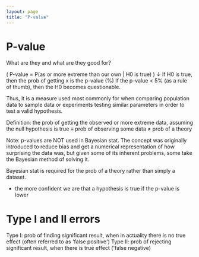 ```yaml
---
layout: page
title: "P-value"
---
```


# P-value

What are they and what are they good for?

\( P-value = P(as or more extreme than our own | H0 is true) \)
↓
If H0 is true, then the prob of getting x is the p-value (%)
If the p-value < 5% (as a rule of thumb), then the H0 becomes questionable.

Thus, it is a measure used most commonly for when comparing population data to sample data
or experiments testing similar parameters in order to test a valid hypothesis.

Definition: the prob of getting the observed or more extreme data, assuming the null hypothesis is true
≡ prob of observing some data ≠ prob of a theory

Note: p-values are NOT used in Bayesian stat. The concept was originally introduced to reduce bias and get a 
numerical representation of how surprising the data was, but given some of its inherent problems, some take the Bayesian 
method of solving it.

Bayesian stat is required for the prob of a theory rather than simply a dataset.

* the more confident we are that a hypothesis is true if the p-value is lower


# Type I and II errors

Type I: prob of finding significant result, when in actuality there is no true effect (often referred to as 'false positive')
Type II: prob of rejecting significant result, when there is true effect ('false negative)
